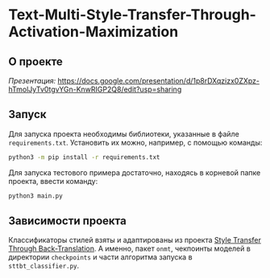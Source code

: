 # Text-Multi-Style-Transfer-Through-Activation-Maximization

## О проекте

_Презентация:_ https://docs.google.com/presentation/d/1p8rDXqzizx0ZXpz-hTmolJyTv0tgvYGn-KnwRIGP2Q8/edit?usp=sharing

## Запуск

Для запуска проекта необходимы библиотеки, указанные в файле `requirements.txt`.
Установить их можно, например, с помощью команды:

```bash
python3 -m pip install -r requirements.txt
```

Для запуска тестового примера достаточно, находясь в корневой папке проекта, ввести команду:

```bash
python3 main.py
```

## Зависимости проекта

Классификаторы стилей взяты и адаптированы из
проекта [Style Transfer Through Back-Translation](https://github.com/shrimai/Style-Transfer-Through-Back-Translation).
А именно, пакет `onmt`, чекпоинты моделей в директории `checkpoints` и части алгоритма запуска в `sttbt_classifier.py`.
